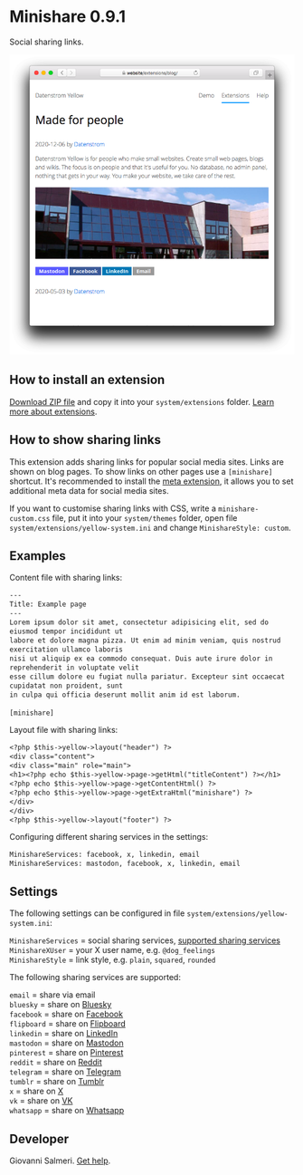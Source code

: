# Minishare 0.9.1

Social sharing links.

<p align="center"><img src="SCREENSHOT.png" alt="Screenshot"></p>

## How to install an extension

[Download ZIP file](https://github.com/GiovanniSalmeri/yellow-minishare/archive/refs/heads/main.zip) and copy it into your `system/extensions` folder. [Learn more about extensions](https://github.com/annaesvensson/yellow-update).

## How to show sharing links

This extension adds sharing links for popular social media sites. Links are shown on blog pages. To show links on other pages use a `[minishare]` shortcut. It's recommended to install the [meta extension](https://github.com/annaesvensson/yellow-meta), it allows you to set additional meta data for social media sites.

If you want to customise sharing links with CSS, write a `minishare-custom.css` file, put it into your `system/themes` folder, open file `system/extensions/yellow-system.ini` and change `MinishareStyle: custom`.

## Examples

Content file with sharing links:

    ---
    Title: Example page
    ---
    Lorem ipsum dolor sit amet, consectetur adipisicing elit, sed do eiusmod tempor incididunt ut 
    labore et dolore magna pizza. Ut enim ad minim veniam, quis nostrud exercitation ullamco laboris 
    nisi ut aliquip ex ea commodo consequat. Duis aute irure dolor in reprehenderit in voluptate velit 
    esse cillum dolore eu fugiat nulla pariatur. Excepteur sint occaecat cupidatat non proident, sunt 
    in culpa qui officia deserunt mollit anim id est laborum.

    [minishare]

Layout file with sharing links:

    <?php $this->yellow->layout("header") ?>
    <div class="content">
    <div class="main" role="main">
    <h1><?php echo $this->yellow->page->getHtml("titleContent") ?></h1>
    <?php echo $this->yellow->page->getContentHtml() ?>
    <?php echo $this->yellow->page->getExtraHtml("minishare") ?>
    </div>
    </div>
    <?php $this->yellow->layout("footer") ?>

Configuring different sharing services in the settings:

```
MinishareServices: facebook, x, linkedin, email
MinishareServices: mastodon, facebook, x, linkedin, email
```

## Settings

The following settings can be configured in file `system/extensions/yellow-system.ini`:

`MinishareServices` = social sharing services, [supported sharing services](#settings-services)  
`MinishareXUser` = your X user name, e.g. `@dog_feelings`  
`MinishareStyle` = link style, e.g. `plain`, `squared`, `rounded`  

<a id="settings-services"></a>The following sharing services are supported:

`email` = share via email  
`bluesky` = share on [Bluesky](https://bsky.app)  
`facebook` = share on [Facebook](https://facebook.com)  
`flipboard` = share on [Flipboard](https://flipboard.com)  
`linkedin` = share on [LinkedIn](https://linkedin.com)  
`mastodon` = share on [Mastodon](https://joinmastodon.org)  
`pinterest` = share on [Pinterest](https://www.pinterest.com)  
`reddit` = share on [Reddit](https://reddit.com)  
`telegram` = share on [Telegram](https://telegram.org)  
`tumblr` = share on [Tumblr](https://tumblr.com)  
`x` = share on [X](https://x.com)  
`vk` = share on [VK](https://vk.com)  
`whatsapp` = share on [Whatsapp](https://whatsapp.com)  

## Developer

Giovanni Salmeri. [Get help](https://datenstrom.se/yellow/help/).
